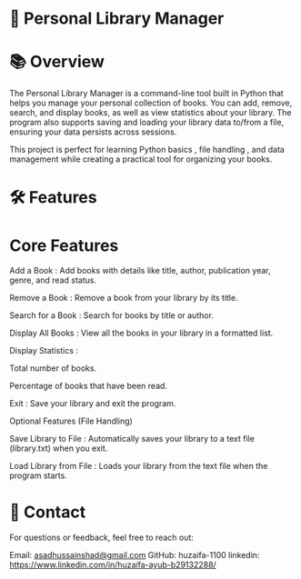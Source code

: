 # 🔖 Personal Library Manager
# 📚 Overview
The Personal Library Manager is a command-line tool built in Python that helps you manage your personal collection of books. You can add, remove, search, and display books, as well as view statistics about your library. The program also supports saving and loading your library data to/from a file, ensuring your data persists across sessions.

This project is perfect for learning Python basics , file handling , and data management while creating a practical tool for organizing your books.

# 🛠️ Features
# Core Features

Add a Book : Add books with details like title, author, publication year, genre, and read status.

Remove a Book : Remove a book from your library by its title.

Search for a Book : Search for books by title or author.

Display All Books : View all the books in your library in a formatted list.

Display Statistics :

Total number of books.

Percentage of books that have been read.

Exit : Save your library and exit the program.

Optional Features (File Handling)

Save Library to File : Automatically saves your library to a text file (library.txt) when you exit.

Load Library from File : Loads your library from the text file when the program starts.

# 📧 Contact
For questions or feedback, feel free to reach out:

Email: asadhussainshad@gmail.com
GitHub: huzaifa-1100
linkedin: https://www.linkedin.com/in/huzaifa-ayub-b29132288/